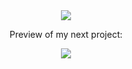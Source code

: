 <div align="center"
<p>
  <img src = https://github-readme-stats.vercel.app/api?username=ysogg&show_icons=true&hide_border=true&hide=issues&theme=calm></img>
  <br>
  <p>Preview of my next project:</p>
  <img src = https://pota-stats-tracker.vercel.app/api?callsign=VA3HII&view=multi&show_tiers=true />
<!--   <a href="https://ysogg.github.io">Check out my site</a> -->
</div>


